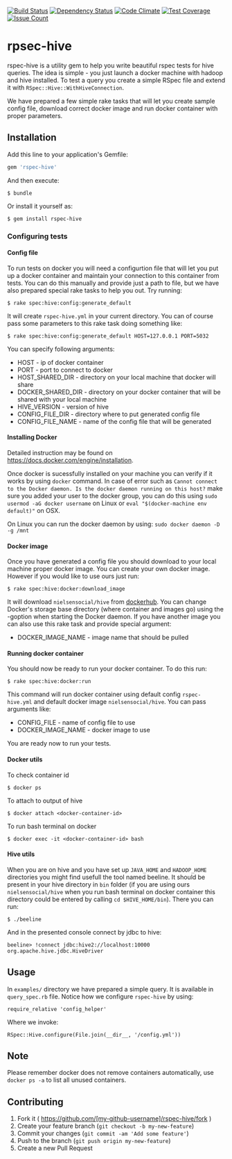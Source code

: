[![Build Status](https://travis-ci.org/u2i/rspec-hive.svg?branch=master)](https://travis-ci.org/u2i/rspec-hive)
[![Dependency Status](https://gemnasium.com/u2i/rspec-hive.svg)](https://gemnasium.com/u2i/rspec-hive)
[![Code Climate](https://codeclimate.com/repos/567b03d7bd3f3b2512002248/badges/85abbc07acb75f664185/gpa.svg)](https://codeclimate.com/repos/567b03d7bd3f3b2512002248/feed)
[![Test Coverage](https://codeclimate.com/repos/567b03d7bd3f3b2512002248/badges/85abbc07acb75f664185/coverage.svg)](https://codeclimate.com/repos/567b03d7bd3f3b2512002248/coverage)
[![Issue Count](https://codeclimate.com/repos/567b03d7bd3f3b2512002248/badges/85abbc07acb75f664185/issue_count.svg)](https://codeclimate.com/repos/567b03d7bd3f3b2512002248/feed)

# rpsec-hive

rspec-hive is a utility gem to help you write beautiful rspec tests for hive queries. The idea is simple - you just launch a docker machine with hadoop and hive installed. To test a query you create a simple RSpec file and extend it with `RSpec::Hive::WithHiveConnection`.

We have prepared a few simple rake tasks that will let you create sample config file, download correct docker image and run docker container with proper parameters.

## Installation

Add this line to your application's Gemfile:

```ruby
gem 'rspec-hive'
```

And then execute:

    $ bundle

Or install it yourself as:

    $ gem install rspec-hive

### Configuring tests

#### Config file

To run tests on docker you will need a configurtion file that will let you put up a docker container and maintain your connection to this container from tests. You can do this manually and provide just a path to file, but we have also prepared special rake tasks to help you out. Try running:

    $ rake spec:hive:config:generate_default

It will create `rspec-hive.yml` in your current directory. You can of course pass some parameters to this rake task doing something like:

    $ rake spec:hive:config:generate_default HOST=127.0.0.1 PORT=5032

You can specify following arguments:
* HOST - ip of docker container
* PORT - port to connect to docker
* HOST_SHARED_DIR - directory on your local machine that docker will share
* DOCKER_SHARED_DIR - directory on your docker container that will be shared with your local machine
* HIVE_VERSION - version of hive
* CONFIG_FILE_DIR - directory where to put generated config file
* CONFIG_FILE_NAME - name of the config file that will be generated

#### Installing Docker
Detailed instruction may be found on https://docs.docker.com/engine/installation.

Once docker is sucessfully installed on your machine you can verify if it works by using `docker` command.
In case of error such as `Cannot connect to the Docker daemon. Is the docker daemon running on this host?` make sure you added your user to the docker group, you can do this using `sudo usermod -aG docker username` on Linux or `eval "$(docker-machine env default)"` on OSX.

On Linux you can run the docker daemon by using:
`sudo docker daemon -D -g /mnt`

#### Docker image
Once you have generated a config file you should download to your local machine proper docker image. You can create your own docker image. However if you would like to use ours just run:

    $ rake spec:hive:docker:download_image

It will download `nielsensocial/hive` from [dockerhub](https://hub.docker.com/r/nielsensocial/hive/).
You can change Docker's storage base directory (where container and images go) using the -goption when starting the Docker daemon.
If you have another image you can also use this rake task and provide special argument:
* DOCKER_IMAGE_NAME - image name that should be pulled


#### Running docker container
You should now be ready to run your docker container. To do this run:

    $ rake spec:hive:docker:run

This command will run docker container using default config `rspec-hive.yml` and default docker image `nielsensocial/hive`. You can pass arguments like:
* CONFIG_FILE - name of config file to use
* DOCKER_IMAGE_NAME - docker image to use

You are ready now to run your tests.

#### Docker utils

To check container id

`$ docker ps`

To attach to output of hive

`$ docker attach <docker-container-id>`

To run bash terminal on docker

`$ docker exec -it <docker-container-id> bash`

#### Hive utils

When you are on hive and you have set up `JAVA_HOME` and `HADOOP_HOME` directories you might find usefull the tool named beeline. It should be present in your hive directory in `bin` folder (if you are using ours `nielsensocial/hive` when you run bash terminal on docker container this directory could be entered by calling `cd $HIVE_HOME/bin`). There you can run:

    $ ./beeline

And in the presented console connect by jdbc to hive:

    beeline> !connect jdbc:hive2://localhost:10000 org.apache.hive.jdbc.HiveDriver

## Usage

In `examples/` directory we have prepared a simple query. It is available in `query_spec.rb` file. Notice how we configure `rspec-hive` by using:

    require_relative 'config_helper'

Where we invoke:

    RSpec::Hive.configure(File.join(__dir__, '/config.yml'))

## Note

Please remember docker does not remove containers automatically, use `docker ps -a` to list all unused containers.

## Contributing

1. Fork it ( https://github.com/[my-github-username]/rspec-hive/fork )
2. Create your feature branch (`git checkout -b my-new-feature`)
3. Commit your changes (`git commit -am 'Add some feature'`)
4. Push to the branch (`git push origin my-new-feature`)
5. Create a new Pull Request
